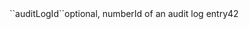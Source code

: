 <tr><td>``auditLogId``</td><td>optional, number</td><td>Id of an audit log entry</td><td>42</td><td></td></tr>
<!-- tr><td>``category``</td><td>optional, string</td><td>Category of the audit log entry. Possibly value are 
<ul><li>"INVENTORY"</li>
    <li>"CONTROLLER"</li>
    <li>"DAILYPLAN"</li>
    <li>"DEPLOYMENT"</li>
    <li>"DOCUMENTATIONS"</li>
    <li>"CERTIFICATES"</li>
</ul>
</td><td>"INVENTORY"</td><td></td></tr -->
